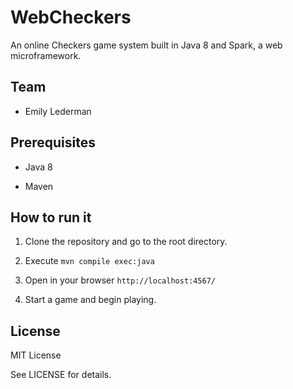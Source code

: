 # WebCheckers

An online Checkers game system built in Java 8 and Spark, a web
microframework.


## Team

- Emily Lederman


## Prerequisites

- Java 8

- Maven


## How to run it

1. Clone the repository and go to the root directory.

2. Execute `mvn compile exec:java`

3. Open in your browser `http://localhost:4567/`

4. Start a game and begin playing.


## License

MIT License

See LICENSE for details.

